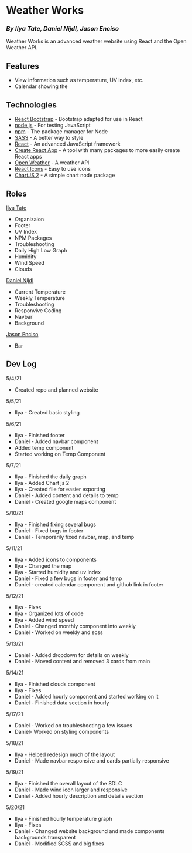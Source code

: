 # Weather Works
### _By Ilya Tate, Daniel Nijdl, Jason Enciso_

Weather Works is an advanced weather website using React and the Open Weather API.

## Features

- View information such as temperature, UV index, etc.
- Calendar showing the 

## Technologies

- [React Bootstrap] - Bootstrap adapted for use in React
- [node.js] - For testing JavaScript
- [npm] - The package manager for Node
- [SASS] - A better way to style
- [React] - An advanced JavaScript framework
- [Create React App] - A tool with many packages to more easily create React apps
- [Open Weather] - A weather API
- [React Icons] - Easy to use icons
- [ChartJS 2] - A simple chart node package

## Roles

[Ilya Tate]
- Organizaion
- Footer
- UV Index
- NPM Packages
- Troubleshooting
- Daily High Low Graph
- Humidity
- Wind Speed
- Clouds

[Daniel Nijdl]
- Current Temperature
- Weekly Temperature
- Troubleshooting
- Responvive Coding
- Navbar
- Background

[Jason Enciso]
- Bar

## Dev Log

5/4/21
- Created repo and planned website

5/5/21
- Ilya - Created basic styling

5/6/21
- Ilya - Finished footer
- Daniel - Added navbar component
- Added temp component
- Started working on Temp Component

5/7/21
- Ilya - Finished the daily graph
- Ilya - Added Chart js 2
- Ilya - Created file for easier exporting
- Daniel - Added content and details to temp
- Daniel - Created google maps component

5/10/21
- Ilya - Finished fixing several bugs
- Daniel - Fixed bugs in footer
- Daniel - Temporarily fixed navbar, map, and temp

5/11/21
- Ilya - Added icons to components
- Ilya - Changed the map
- Ilya - Started humidity and uv index
- Daniel - Fixed a few bugs in footer and temp
- Daniel - created calendar component and github link in footer

5/12/21
- Ilya - Fixes
- Ilya - Organized lots of code
- Ilya - Added wind speed
- Daniel - Changed monthly component into weekly
- Daniel - Worked on weekly and scss

5/13/21
- Daniel - Added dropdown for details on weekly
- Daniel - Moved content and removed 3 cards from main

5/14/21
- Ilya - Finished clouds component
- Ilya - Fixes
- Daniel - Added hourly component and started working on it
- Daniel - Finished data section in hourly

5/17/21
- Daniel - Worked on troubleshooting a few issues
- Daniel- Worked on styling components

5/18/21
- Ilya - Helped redesign much of the layout
- Daniel - Made navbar responsive and cards partially responsive

5/19/21
- Ilya - Finished the overall layout of the SDLC
- Daniel - Made wind icon larger and responsive
- Daniel - Added hourly description and details section


5/20/21
- Ilya - Finished hourly temperature graph
- Ilya - Fixes
- Daniel - Changed website background and made components backgrounds transparent
- Daniel - Modified SCSS and big fixes



[React Bootstrap]: <https://github.com/react-bootstrap/react-bootstrap>
[node.js]: <https://github.com/nodejs/node>
[npm]: <https://github.com/npm/npm>
[SASS]: <https://github.com/sass/sass>
[React]: <https://github.com/facebook/react>
[Create React App]: <https://github.com/facebook/create-react-app>
[Open Weather]: <https://openweathermap.org/>
[React Icons]: <https://github.com/react-icons/react-icons> 
[ChartJS 2]: <https://github.com/reactchartjs/react-chartjs-2>

[Ilya Tate]: <https://github.com/ilya-tate>
[Daniel Nijdl]: <https://github.com/Daniel-Nijdl>
[Jason Enciso]: <https://github.com/EncisoJ>
